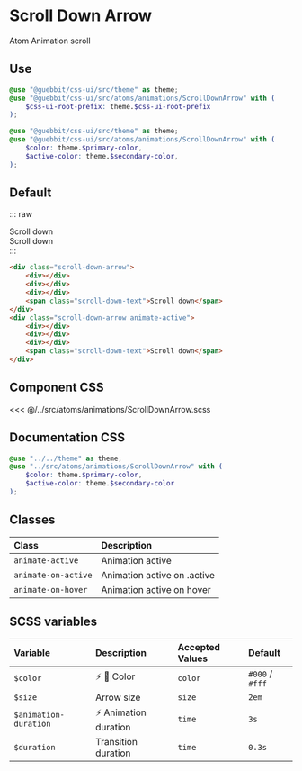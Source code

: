 # Scroll Down Arrow
<Badge type="tip">Atom</Badge> <Badge type="info">Animation</Badge> <Badge type="info">scroll</Badge>

## Use

```scss
@use "@guebbit/css-ui/src/theme" as theme;
@use "@guebbit/css-ui/src/atoms/animations/ScrollDownArrow" with (
    $css-ui-root-prefix: theme.$css-ui-root-prefix
);
```

```scss
@use "@guebbit/css-ui/src/theme" as theme;
@use "@guebbit/css-ui/src/atoms/animations/ScrollDownArrow" with (
    $color: theme.$primary-color,
    $active-color: theme.$secondary-color,
);
```

## Default

::: raw
<div class="dev-section">
    <div class="scroll-down-arrow">
        <div></div>
        <div></div>
        <div></div>
        <span class="scroll-down-text">Scroll down</span>
    </div>
    <div class="scroll-down-arrow animate-active">
        <div></div>
        <div></div>
        <div></div>
        <span class="scroll-down-text">Scroll down</span>
    </div>
</div>
:::

```html
<div class="scroll-down-arrow">
    <div></div>
    <div></div>
    <div></div>
    <span class="scroll-down-text">Scroll down</span>
</div>
<div class="scroll-down-arrow animate-active">
    <div></div>
    <div></div>
    <div></div>
    <span class="scroll-down-text">Scroll down</span>
</div>
```

## Component CSS

<<< @/../src/atoms/animations/ScrollDownArrow.scss

## Documentation CSS

```scss
@use "../../theme" as theme;
@use "../src/atoms/animations/ScrollDownArrow" with (
    $color: theme.$primary-color,
    $active-color: theme.$secondary-color
);
```

## Classes

| Class                | Description                                 |
|:---------------------|:--------------------------------------------|
| `animate-active`     | Animation active                            |
| `animate-on-active`  | Animation active on .active                 |
| `animate-on-hover`   | Animation active on hover                   |


## SCSS variables

| Variable              | Description                                | Accepted Values | Default         |
|:----------------------|:-------------------------------------------|:----------------|:----------------|
| `$color`              | :zap: :first_quarter_moon_with_face: Color | `color`         | `#000` / `#fff` |
| `$size`               | Arrow size                                 | `size`          | `2em`           |
| `$animation-duration` | :zap: Animation duration                   | `time`          | `3s`            |
| `$duration`           | Transition duration                        | `time`          | `0.3s`          |


<style lang="scss">
@use "../docs/theme" as theme;
@use "../src/atoms/animations/ScrollDownArrow" with (
    $css-ui-root-prefix: theme.$css-ui-root-prefix
);
</style>